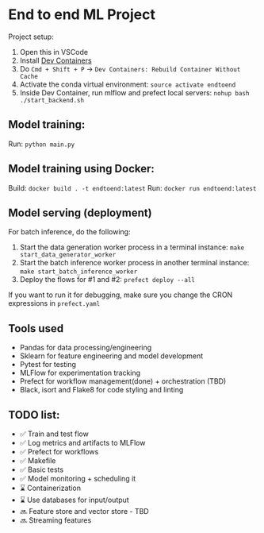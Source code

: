 # End to end ML Project

Project setup:

1. Open this in VSCode
2. Install [Dev Containers](https://marketplace.visualstudio.com/items?itemName=ms-vscode-remote.remote-containers)
3. Do `Cmd + Shift + P` -> `Dev Containers: Rebuild Container Without Cache`
4. Activate the conda virtual environment: `source activate endtoend`
5. Inside Dev Container, run mlflow and prefect local servers: `nohup bash ./start_backend.sh`

## Model training:

Run: `python main.py`

## Model training using Docker:

Build: `docker build . -t endtoend:latest`
Run: `docker run endtoend:latest`

## Model serving (deployment)

For batch inference, do the following:

1. Start the data generation worker process in a terminal instance: `make start_data_generator_worker`
2. Start the batch inference worker process in another terminal instance: `make start_batch_inference_worker`
3. Deploy the flows for #1 and #2: `prefect deploy --all`

If you want to run it for debugging, make sure you change the CRON expressions in `prefect.yaml`

## Tools used

- Pandas for data processing/engineering
- Sklearn for feature engineering and model development
- Pytest for testing
- MLFlow for experimentation tracking
- Prefect for workflow management(done) + orchestration (TBD)
- Black, isort and Flake8 for code styling and linting

## TODO list:

- :white_check_mark: Train and test flow
- :white_check_mark: Log metrics and artifacts to MLFlow
- :white_check_mark: Prefect for workflows
- :white_check_mark: Makefile
- :white_check_mark: Basic tests
- :white_check_mark: Model monitoring + scheduling it
- :hourglass: Containerization
- :hourglass: Use databases for input/output
- :soon: Feature store and vector store - TBD
- :soon: Streaming features
